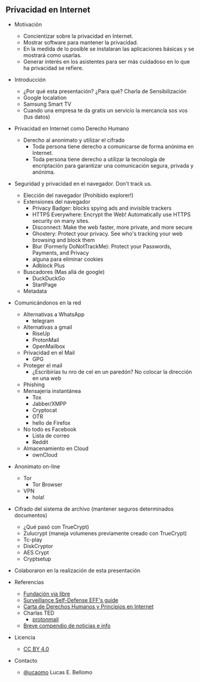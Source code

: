Privacidad en Internet
----------------------

- Motivación
  - Concientizar sobre la privacidad en Internet.
  - Mostrar software para mantener la privacidad.
  - En la medida de lo posible se instalaran las aplicaciones básicas
  y se mostrará como usarlas.
  - Generar interés en los asistentes para ser más cuidadoso en lo que
  ha privacidad se refiere.

- Introducción
  - ¿Por qué esta presentación? ¿Para qué? Charla de Sensibilización
  - Google localation
  - Samsung Smart TV
  - Cuando una empresa te da gratis un servicio la mercancía sos vos
    (tus datos)

- Privacidad en Internet como Derecho Humano
  - Derecho al anonimato y utilizar el cifrado
      - Toda persona tiene derecho a comunicarse de forma anónima en
        Internet.
	  - Toda persona tiene derecho a utilizar la tecnología de
	  encriptación para garantizar una comunicación segura, privada y
	  anónima.

- Seguridad y privacidad en el navegador. Don't track us.
  - Elección del navegador (Prohibido explorer!)
  - Extensiones del navegador
	- Privacy Badger: blocks spying ads and invisible trackers
	- HTTPS Everywhere: Encrypt the Web! Automatically use HTTPS
      security on many sites.
	- Disconnect: Make the web faster, more private, and more secure
	- Ghostery: Protect your privacy. See who's tracking your web
      browsing and block them
	- Blur (Formerly DoNotTrackMe): Protect your Passwords, Payments,
      and Privacy
	- alguna para eliminar cookies
	- Adblock Plus
  - Buscadores (Mas allá de google)
	- DuckDuckGo
	- StartPage
  - Metadata
  
- Comunicándonos en la red
  - Alternativas a WhatsApp
	- telegram
  - Alternativas a gmail
	- RiseUp
	- ProtonMail
	- OpenMailbox
  - Privacidad en el Mail
	- GPG
  - Proteger el mail
    - ¿Escribirías tu nro de cel en un paredón?
	  No colocar la dirección en una web
  - Phishing
  - Mensajeria instantánea
	- Tox
	- Jabber/XMPP
	- Cryptocat
	- OTR
	 - hello de Firefox
  - No todo es Facebook
	- Lista de correo
	- Reddit
  - Almacenamiento en Cloud
	- ownCloud

- Anonimato on-line
  - Tor
	- Tor Browser
  - VPN
	- hola!

- Cifrado del sistema de archivo (mantener seguros determinados
  documentos)
  - ¿Qué pasó con TrueCrypt)
  - Zulucrypt (maneja volumenes previamente creado con TrueCrypt)
  - Tc-play
  - DiskCryptor
  - AES Crypt
  - Cryptsetup

- Colaboraron en la realización de esta presentación
  
- Referencias
  - [Fundación via libre](http://www.vialibre.org.ar)
  - [Surveillance Self-Defense EFF's guide](https://ssd.eff.org/es)
  - [Carta de Derechos Humanos y Principios en Internet](http://diadeinternet.org/pdfs/Internet_Derechos_Principios.pdf)
  - Charlas TED
	- [protonmail](http://www.ted.com/talks/andy_yen_think_your_email_s_private_think_again)
  - [Breve compendio de noticias e info](http://www.scoop.it/IPcontrol)

- Licencia
  - [CC BY 4.0](https://creativecommons.org/licenses/by/4.0/)

- Contacto
  - [@ucaomo](https://twitter.com/ucaomo) Lucas E. Bellomo
